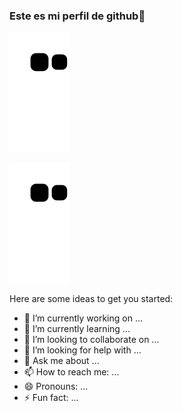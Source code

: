 ### Este es mi perfil de github👋


![Screenshot_2](https://raw.githubusercontent.com/SantiagoAcevedo/SantiagoAcevedo/c210b5f5ea95c12e93a1ff2ac1525393f104943e/github-contribution-grid-snake.svg)

![Screenshot_2](https://raw.githubusercontent.com/SantiagoAcevedo/SantiagoAcevedo/c210b5f5ea95c12e93a1ff2ac1525393f104943e/github-contribution-grid-snake.svg)

Here are some ideas to get you started:

- 🔭 I’m currently working on ...
- 🌱 I’m currently learning ...
- 👯 I’m looking to collaborate on ...
- 🤔 I’m looking for help with ...
- 💬 Ask me about ...
- 📫 How to reach me: ...
- 😄 Pronouns: ...
- ⚡ Fun fact: ...

